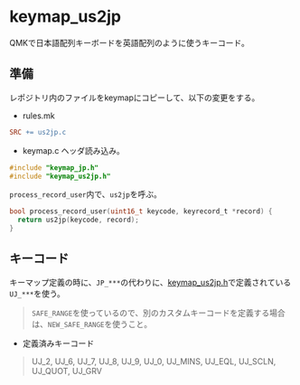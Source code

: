 # keymap_us2jp

QMKで日本語配列キーボードを英語配列のように使うキーコード。

## 準備
レポジトリ内のファイルをkeymapにコピーして、以下の変更をする。

- rules.mk
```makefile
SRC += us2jp.c
```

- keymap.c
ヘッダ読み込み。
```c
#include "keymap_jp.h"
#include "keymap_us2jp.h"
```

`process_record_user`内で、`us2jp`を呼ぶ。
```c
bool process_record_user(uint16_t keycode, keyrecord_t *record) {
  return us2jp(keycode, record);
}
```

## キーコード
キーマップ定義の時に、`JP_***`の代わりに、[keymap_us2jp.h](keymap_us2jp.h)で定義されている`UJ_***`を使う。
> `SAFE_RANGE`を使っているので、別のカスタムキーコードを定義する場合は、`NEW_SAFE_RANGE`を使うこと。

- 定義済みキーコード
> UJ_2, UJ_6, UJ_7, UJ_8, UJ_9, UJ_0, UJ_MINS, UJ_EQL, UJ_SCLN, UJ_QUOT, UJ_GRV
